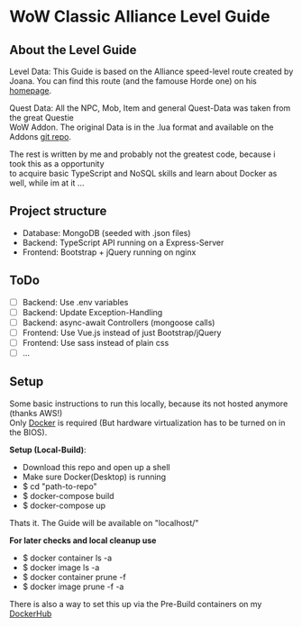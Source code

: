 WoW Classic Alliance Level Guide
================================

About the Level Guide
---------------------

Level Data: This Guide is based on the Alliance speed-level route created by<br>
Joana. You can find this route (and the famouse Horde one) on his [homepage](https://www.joanasworld.com/). <br>

Quest Data: All the NPC, Mob, Item and general Quest-Data was taken from the great Questie <br>
WoW Addon. The original Data is in the .lua format and available on the Addons [git repo](https://github.com/AeroScripts/QuestieDev). <br>

The rest is written by me and probably not the greatest code, because i took this as a opportunity <br>
to acquire basic TypeScript and NoSQL skills and learn about Docker as well, while im at it ... <br>

Project structure
---------------------

- Database: MongoDB (seeded with .json files)
- Backend: TypeScript API running on a Express-Server 
- Frontend: Bootstrap + jQuery running on nginx

ToDo
----
- [ ] Backend: Use .env variables 
- [ ] Backend: Update Exception-Handling
- [ ] Backend: async-await Controllers (mongoose calls)
- [ ] Frontend: Use Vue.js instead of just Bootstrap/jQuery
- [ ] Frontend: Use sass instead of plain css
- [ ] ...

Setup
-----

Some basic instructions to run this locally, because its not hosted anymore (thanks AWS!) <br>
Only [Docker](https://www.docker.com/products/docker-desktop) is required (But hardware virtualization has to be turned on in the BIOS). <br>

<b>Setup (Local-Build)</b>:
- Download this repo and open up a shell
- Make sure Docker(Desktop) is running
- $ cd "path-to-repo"
- $ docker-compose build
- $ docker-compose up

Thats it. The Guide will be available on "localhost/"

<b>For later checks and local cleanup use</b>
- $ docker container ls -a
- $ docker image ls -a
- $ docker container prune -f
- $ docker image prune -f -a

There is also a way to set this up via the Pre-Build containers on my [DockerHub](https://hub.docker.com/u/krck)
